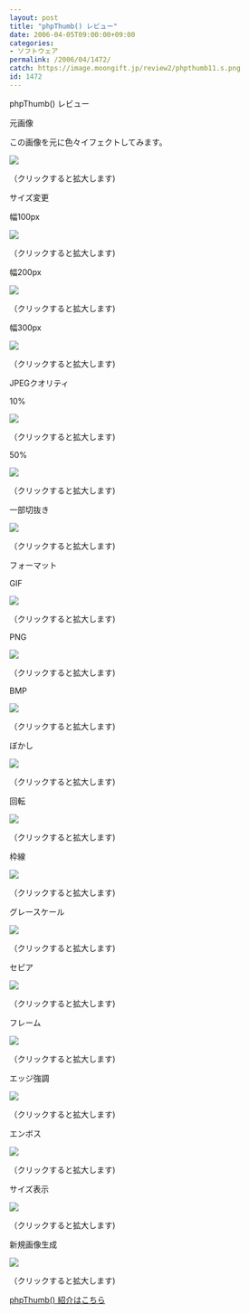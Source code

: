 ```yaml
---
layout: post
title: "phpThumb() レビュー"
date: 2006-04-05T09:00:00+09:00
categories:
- ソフトウェア
permalink: /2006/04/1472/
catch: https://image.moongift.jp/review2/phpthumb11.s.png
id: 1472
---
```

phpThumb() レビュー  
<!--more-->

元画像

  

この画像を元に色々イフェクトしてみます。

  

[![](https://image.moongift.jp/review2/phpthumb1.s.png)](https://image.moongift.jp/review2/phpthumb1.png)  
  
（クリックすると拡大します)

  

サイズ変更

  

幅100px

  

[![](https://image.moongift.jp/review2/phpthumb2.s.png)](https://image.moongift.jp/review2/phpthumb2.png)  
  
（クリックすると拡大します)

  

幅200px

  

[![](https://image.moongift.jp/review2/phpthumb3.s.png)](https://image.moongift.jp/review2/phpthumb3.png)  
  
（クリックすると拡大します)

  

幅300px

  

[![](https://image.moongift.jp/review2/phpthumb4.s.png)](https://image.moongift.jp/review2/phpthumb4.png)  
  
（クリックすると拡大します)

  

JPEGクオリティ

  

10%

  

[![](https://image.moongift.jp/review2/phpthumb5.s.png)](https://image.moongift.jp/review2/phpthumb5.png)  
  
（クリックすると拡大します)

  

50%

  

[![](https://image.moongift.jp/review2/phpthumb6.s.png)](https://image.moongift.jp/review2/phpthumb6.png)  
  
（クリックすると拡大します)

  

一部切抜き

  

[![](https://image.moongift.jp/review2/phpthumb7.s.png)](https://image.moongift.jp/review2/phpthumb7.png)  
  
（クリックすると拡大します)

  

フォーマット

  

GIF

  

[![](https://image.moongift.jp/review2/phpthumb8.s.png)](https://image.moongift.jp/review2/phpthumb8.png)  
  
（クリックすると拡大します)

  

PNG

  

[![](https://image.moongift.jp/review2/phpthumb9.s.png)](https://image.moongift.jp/review2/phpthumb9.png)  
  
（クリックすると拡大します)

  

BMP

  

[![](https://image.moongift.jp/review2/phpthumb10.s.png)](https://image.moongift.jp/review2/phpthumb10.png)  
  
（クリックすると拡大します)

  

ぼかし

  

[![](https://image.moongift.jp/review2/phpthumb11.s.png)](https://image.moongift.jp/review2/phpthumb11.png)  
  
（クリックすると拡大します)

  

回転

  

[![](https://image.moongift.jp/review2/phpthumb12.s.png)](https://image.moongift.jp/review2/phpthumb12.png)  
  
（クリックすると拡大します)

  

枠線

  

[![](https://image.moongift.jp/review2/phpthumb13.s.png)](https://image.moongift.jp/review2/phpthumb13.png)  
  
（クリックすると拡大します)

  

グレースケール

  

[![](https://image.moongift.jp/review2/phpthumb14.s.png)](https://image.moongift.jp/review2/phpthumb14.png)  
  
（クリックすると拡大します)

  

セピア

  

[![](https://image.moongift.jp/review2/phpthumb15.s.png)](https://image.moongift.jp/review2/phpthumb15.png)  
  
（クリックすると拡大します)

  

フレーム

  

[![](https://image.moongift.jp/review2/phpthumb16.s.png)](https://image.moongift.jp/review2/phpthumb16.png)  
  
（クリックすると拡大します)

  

エッジ強調

  

[![](https://image.moongift.jp/review2/phpthumb17.s.png)](https://image.moongift.jp/review2/phpthumb17.png)  
  
（クリックすると拡大します)

  

エンボス

  

[![](https://image.moongift.jp/review2/phpthumb18.s.png)](https://image.moongift.jp/review2/phpthumb18.png)  
  
（クリックすると拡大します)

  

サイズ表示

  

[![](https://image.moongift.jp/review2/phpthumb19.s.png)](https://image.moongift.jp/review2/phpthumb19.png)  
  
（クリックすると拡大します)

  

新規画像生成

  

[![](https://image.moongift.jp/review2/phpthumb20.s.png)](https://image.moongift.jp/review2/phpthumb20.png)  
  
（クリックすると拡大します)

  

[phpThumb() 紹介はこちら](http://oss.moongift.jp/intro/i-1471.html)

